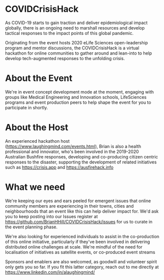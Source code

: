 # COVIDCrisisHack

As COVID-19 starts to gain traction and deliver epidemiological impact globally, there is an ongoing need to marshall resources and develop tactical responses to the impact points of this global pandemic. 

Originating from the event hosts 2020 eLife Sciences open-leadership program and mentor discussions, the COVIDCrisisHack is a virtual hackathon for online communities to gather around and lean-into to help develop tech-augmented responses to the unfolding crisis.

# About the Event
We're in event concept development mode at the moment, engaging with groups like Medical Engineering and Innovation schools, LifeSciences programs and event production peers to help shape the event for you to participate in shortly.

# About the Host
An experienced hackathon host (https://www.laughingmind.com/events.html), Brian is also a health professional and innovator, who's been involved in the 2019-2020 Australian Bushfire responses, developing and co-producing citizen centric responses to the disaster, supporting the development of related initiatives such as https://crisis.app and https://ausfirehack.info

# What we need
We're keeping our eyes and ears peeled for emergent issues that online community members are experiencing in their towns, cities and neighbourhoods that an event like this can help deliver impact for. We'd ask you to keep posting into our Issues register at https://github.com/BrianHHill/COVIDCrisisHack/issues for us to curate in the event planning phase. 

We're also looking for experienced individuals to assist in the co-production of this online initiative, particularly if they've been involved in delivering distributed online challenges at scale. We're mindful of the need for localisation of initiatives as satellite events, or co-produced event streams

Sponsors and enablers are also welcomed, as goodwill and volunteer spirit only gets you so far. If you fit this latter category, reach out to me directly at https://www.linkedin.com/in/alaughingmind/
